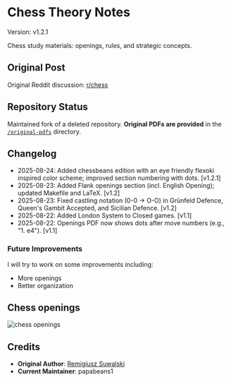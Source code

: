 # Chess Theory Notes

Version: v1.2.1

Chess study materials: openings, rules, and strategic concepts.

## Original Post
Original Reddit discussion: [r/chess](https://www.reddit.com/r/chess/comments/krpd16/i_made_an_opensource_cheat_sheet_for_most_common/)

## Repository Status

Maintained fork of a deleted repository. **Original PDFs are provided** in the [`/original-pdfs`](/original-pdfs/) directory.

## Changelog

- 2025-08-24: Added chessbeans edition with an eye friendly flexoki inspired color scheme; improved section numbering with dots. [v1.2.1]
- 2025-08-23: Added Flank openings section (incl. English Opening); updated Makefile and LaTeX. [v1.2]
- 2025-08-23: Fixed castling notation (0-0 → O-O) in Grünfeld Defence, Queen's Gambit Accepted, and Sicilian Defence. [v1.2]
- 2025-08-22: Added London System to Closed games. [v1.1]
- 2025-08-22: Openings PDF now shows dots after move numbers (e.g., "1. e4"). [v1.1]

### Future Improvements

I will try to work on some improvements including:
- More openings
- Better organization


## Chess openings
![chess openings](https://i.imgur.com/kJXmGNg.png)


## Credits

- **Original Author**: [Remigiusz Suwalski](https://www.reddit.com/r/chess/comments/krpd16/i_made_an_opensource_cheat_sheet_for_most_common/)
- **Current Maintainer**: papabeans1 
